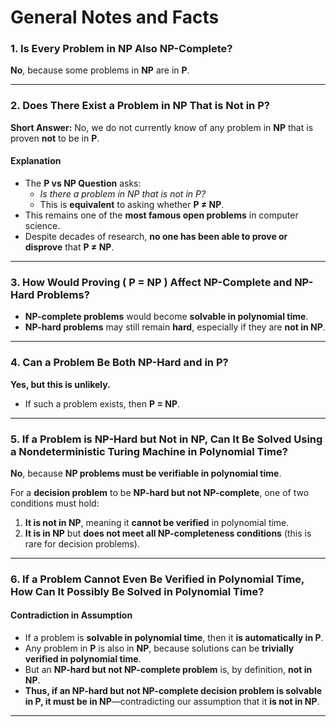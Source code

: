 # General Notes and Facts

### 1. **Is Every Problem in NP Also NP-Complete?**
**No**, because some problems in **NP** are in **P**.  

---

### 2. **Does There Exist a Problem in NP That is Not in P?**
**Short Answer:** No, we do not currently know of any problem in **NP** that is proven **not** to be in **P**.

#### **Explanation**
- The **P vs NP Question** asks:
  - *Is there a problem in NP that is not in P?*
  - This is **equivalent** to asking whether **P ≠ NP**.
- This remains one of the **most famous open problems** in computer science.
- Despite decades of research, **no one has been able to prove or disprove** that **P ≠ NP**.

---

### 3. **How Would Proving \( P = NP \) Affect NP-Complete and NP-Hard Problems?**
- **NP-complete problems** would become **solvable in polynomial time**.
- **NP-hard problems** may still remain **hard**, especially if they are **not in NP**.

---

### 4. **Can a Problem Be Both NP-Hard and in P?**
**Yes, but this is unlikely.**  
- If such a problem exists, then **P = NP**.

---

### 5. **If a Problem is NP-Hard but Not in NP, Can It Be Solved Using a Nondeterministic Turing Machine in Polynomial Time?**
**No**, because **NP problems must be verifiable in polynomial time**.

For a **decision problem** to be **NP-hard but not NP-complete**, one of two conditions must hold:
1. **It is not in NP**, meaning it **cannot be verified** in polynomial time.
2. **It is in NP** but **does not meet all NP-completeness conditions** (this is rare for decision problems).

---

### 6. **If a Problem Cannot Even Be Verified in Polynomial Time, How Can It Possibly Be Solved in Polynomial Time?**

#### **Contradiction in Assumption**
- If a problem is **solvable in polynomial time**, then it **is automatically in P**.
- Any problem in **P** is also in **NP**, because solutions can be **trivially verified in polynomial time**.
- But an **NP-hard but not NP-complete problem** is, by definition, **not in NP**.
- **Thus, if an NP-hard but not NP-complete decision problem is solvable in P, it must be in NP**—contradicting our assumption that it **is not in NP**.

---

